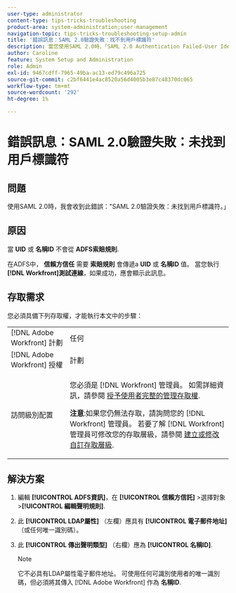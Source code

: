 ```yaml
---
user-type: administrator
content-type: tips-tricks-troubleshooting
product-area: system-administration;user-management
navigation-topic: tips-tricks-troubleshooting-setup-admin
title: '錯誤訊息：SAML 2.0驗證失敗：找不到用戶標識符'
description: 當您使用SAML 2.0時，「SAML 2.0 Authentication Failed-User Identifier Not Found」錯誤表示不會從ADFS聲明規則傳遞UID或NAME ID。 在ADFS中，信賴方信任需要具有傳遞UID或NAME ID值的聲明規則。 當您執行 [!DNL Workfront] 測試連線，如果成功，應會顯示此訊息。
author: Caroline
feature: System Setup and Administration
role: Admin
exl-id: 9467cdff-7965-49ba-ac13-ed79c496a725
source-git-commit: c2bf6441e4ac8520a56d4005b3e87c48370dc065
workflow-type: tm+mt
source-wordcount: '292'
ht-degree: 1%

---
```


# 錯誤訊息：SAML 2.0驗證失敗：未找到用戶標識符

## 問題

使用SAML 2.0時，我會收到此錯誤：&quot;SAML 2.0驗證失敗：未找到用戶標識符。」

## 原因

當 **UID** 或 **名稱ID** 不會從 **ADFS索賠規則**.

在ADFS中， **信賴方信任** 需要 **索賠規則** 會傳遞a **UID** 或 **名稱ID** 值。 當您執行 **[!DNL Workfront]測試連線**，如果成功，應會顯示此訊息。

## 存取需求

您必須具備下列存取權，才能執行本文中的步驟：

<table style="table-layout:auto"> 
 <col> 
 <col> 
 <tbody> 
  <tr> 
   <td role="rowheader">[!DNL Adobe Workfront] 計劃</td> 
   <td>任何</td> 
  </tr> 
  <tr> 
   <td role="rowheader">[!DNL Adobe Workfront] 授權</td> 
   <td>計劃</td> 
  </tr> 
  <tr> 
   <td role="rowheader">訪問級別配置</td> 
   <td> <p>您必須是 [!DNL Workfront] 管理員。 如需詳細資訊，請參閱 <a href="../../administration-and-setup/add-users/configure-and-grant-access/grant-a-user-full-administrative-access.md" class="MCXref xref">授予使用者完整的管理存取權</a>.</p> <p><b>注意</b>:如果您仍無法存取，請詢問您的 [!DNL Workfront] 管理員。 若要了解 [!DNL Workfront] 管理員可修改您的存取層級，請參閱 <a href="../../administration-and-setup/add-users/configure-and-grant-access/create-modify-access-levels.md" class="MCXref xref">建立或修改自訂存取層級</a>.</p> </td> 
  </tr> 
 </tbody> 
</table>

## 解決方案

1. 編輯 **[!UICONTROL ADFS資訊]**，在 **[!UICONTROL 信賴方信託]** >選擇對象>**[!UICONTROL 編輯聲明規則]**.

1. 此 **[!UICONTROL LDAP屬性]** （左欄）應具有 **[!UICONTROL 電子郵件地址]** （或任何唯一識別碼）。

1. 此 **[!UICONTROL 傳出聲明類型]** （右欄）應為 **[!UICONTROL 名稱ID]**.

   >[!NOTE]
   >
   >它不必具有LDAP屬性電子郵件地址。 可使用任何可識別使用者的唯一識別碼，但必須將其傳入 [!DNL Adobe Workfront] 作為 **名稱ID**.
